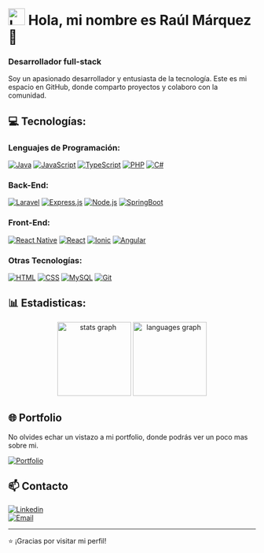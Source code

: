 # <img src="https://raulmarquez.fly.dev/assets/logo/logo.png" alt="Logo" width="34"/> Hola, mi nombre es Raúl Márquez 👋
### Desarrollador full-stack

Soy un apasionado desarrollador y entusiasta de la tecnología. Este es mi espacio en GitHub, donde comparto proyectos y colaboro con la comunidad.

## 💻 Tecnologías:

### Lenguajes de Programación:
[![Java](https://img.shields.io/badge/Java-007396?style=for-the-badge&logo=java&logoColor=white&labelColor=101010)]()
[![JavaScript](https://img.shields.io/badge/JavaScript-F7DF1E?style=for-the-badge&logo=javascript&logoColor=white&labelColor=101010)]()
[![TypeScript](https://img.shields.io/badge/TypeScript-3178C6?style=for-the-badge&logo=typescript&logoColor=white&labelColor=101010)]()
[![PHP](https://img.shields.io/badge/PHP-777BB4?style=for-the-badge&logo=php&logoColor=white&labelColor=101010)]()
[![C#](https://img.shields.io/badge/C%23-239120?style=for-the-badge&logo=c-sharp&logoColor=white&labelColor=101010)]()

### Back-End:
[![Laravel](https://img.shields.io/badge/Laravel-FF2D20?style=for-the-badge&logo=laravel&logoColor=white&labelColor=101010)]()
[![Express.js](https://img.shields.io/badge/Express.js-f7e025?style=for-the-badge&logo=express&logoColor=white&labelColor=101010)]()
[![Node.js](https://img.shields.io/badge/Node.js-339933?style=for-the-badge&logo=node.js&logoColor=white&labelColor=101010)]()
[![SpringBoot](https://img.shields.io/badge/SpringBoot-6DB33F?style=for-the-badge&logo=spring&logoColor=white&labelColor=101010)]()

### Front-End:
[![React Native](https://img.shields.io/badge/React_Native-61DAFB?style=for-the-badge&logo=react&logoColor=white&labelColor=101010)]()
[![React](https://img.shields.io/badge/React-61DAFB?style=for-the-badge&logo=react&logoColor=white&labelColor=101010)]()
[![Ionic](https://img.shields.io/badge/Ionic-3880FF?style=for-the-badge&logo=ionic&logoColor=white&labelColor=101010)]()
[![Angular](https://img.shields.io/badge/Angular-DD0031?style=for-the-badge&logo=angular&logoColor=white&labelColor=101010)]()

### Otras Tecnologías:
[![HTML](https://img.shields.io/badge/HTML-E34F26?style=for-the-badge&logo=html5&logoColor=white&labelColor=101010)]()
[![CSS](https://img.shields.io/badge/CSS-1572B6?style=for-the-badge&logo=css3&logoColor=white&labelColor=101010)]()
[![MySQL](https://img.shields.io/badge/MySQL-4479A1?style=for-the-badge&logo=mysql&logoColor=white&labelColor=101010)]()
[![Git](https://img.shields.io/badge/Git-F05032?style=for-the-badge&logo=git&logoColor=white&labelColor=101010)]()

## 📊 Estadisticas:
<div align="center">
  <img src="https://github-readme-stats.vercel.app/api?username=RaulMarquez24&hide_title=false&hide_rank=false&show_icons=true&include_all_commits=true&count_private=true&disable_animations=false&theme=dark&locale=en&hide_border=true" height="150" alt="stats graph"  />
  <img src="https://github-readme-stats.vercel.app/api/top-langs?username=RaulMarquez24&locale=en&hide_title=false&layout=compact&card_width=320&langs_count=5&theme=dark&hide_border=true" height="150" alt="languages graph"  />
</div>

## 🌐 Portfolio

<!-- No olvides echar un vistazo a mi [portfolio](https://raulmarquez.fly.dev), donde podrás ver un poco mas sobre mi. -->

No olvides echar un vistazo a mi portfolio, donde podrás ver un poco mas sobre mi.

[![Portfolio](https://img.shields.io/badge/raulmarquez.fly.dev-portfolio-yellow?style=for-the-badge&logo=&logoColor=white&labelColor=101010)](https://raulmarquez.fly.dev)

## 📫 Contacto

[![Linkedin](https://img.shields.io/badge/Raúl_Márquez_Urbano-Linkedin-0a78b5?style=for-the-badge&logo=Linkedin&logoColor=white&labelColor=101010)](https://www.linkedin.com/in/raúl-márquez-urbano-5b5b72239/)
</br>
[![Email](https://img.shields.io/badge/raulmu785@gmail.com-email-D14836?style=for-the-badge&logo=gmail&logoColor=white&labelColor=101010)](mailto:raulmu785@gmail.com)

---
⭐️ ¡Gracias por visitar mi perfil! 
